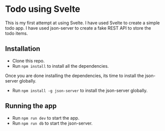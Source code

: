 # Todo using Svelte

This is my first attempt at using Svelte. I have used Svelte to create a simple todo app. I have used json-server to create a fake REST API to store the todo items. 

## Installation

- Clone this repo.
- Run `npm install` to install all the dependencies.

Once you are done installing the dependencies, its time to install the json-server globally. 

- Run `npm install -g json-server` to install the json-server globally.

## Running the app

- Run `npm run dev` to start the app.
- Run `npm run db` to start the json-server.
